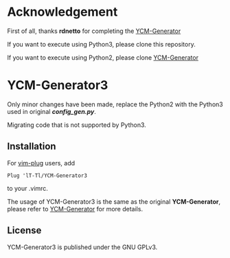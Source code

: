 # Acknowledgement
First of all, thanks **rdnetto** for completing the [YCM-Generator](https://github.com/rdnetto/YCM-Generator)

If you want to execute using Python3, please clone this repository.

If you want to execute using Python2, please clone [YCM-Generator](https://github.com/rdnetto/YCM-Generator)

# YCM-Generator3
Only minor changes have been made, replace the Python2 with the Python3 used in original **_config_gen.py_**.

Migrating code that is not supported by Python3.

## Installation
For [vim-plug](https://github.com/junegunn/vim-plug) users, add 
```
Plug 'lT-Tl/YCM-Generator3
``` 
to your .vimrc.

The usage of YCM-Generator3 is the same as the original **YCM-Generator**, please refer to [YCM-Generator](https://github.com/rdnetto/YCM-Generator) for more details.

## License
YCM-Generator3 is published under the GNU GPLv3.

